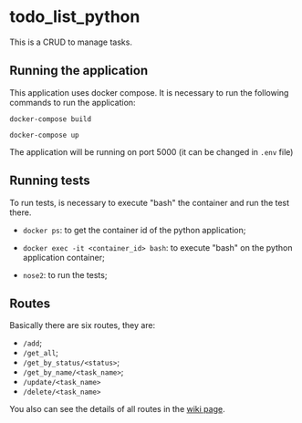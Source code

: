 # todo_list_python
This is a CRUD to manage tasks.

## Running the application
This application uses docker compose. It is necessary to run the following commands to run the application:

`docker-compose build`

`docker-compose up`

The application will be running on port 5000 (it can be changed in `.env` file)

## Running tests
To run tests, is necessary to execute "bash" the container and run the test there.

- `docker ps`: to get the container id of the python application;

- `docker exec -it <container_id> bash`: to execute "bash" on the python application container;

- `nose2`: to run the tests;

## Routes
Basically there are six routes, they are:
- `/add`;
- `/get_all`;
- `/get_by_status/<status>`;
- `/get_by_name/<task_name>`;
- `/update/<task_name>`
- `/delete/<task_name>`

You also can see the details of all routes in the [wiki page](https://github.com/lgigek/todo_list_python/wiki/Route-details).
